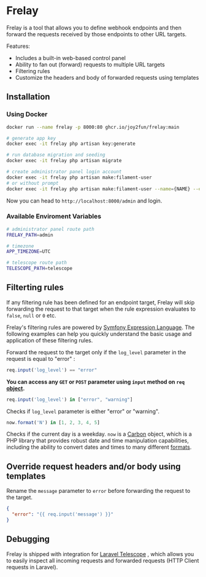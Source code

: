 
# Frelay

Frelay is a tool that allows you to define webhook endpoints and then forward the requests received by those endpoints to other URL targets.

Features:
  - Includes a built-in web-based control panel
  - Ability to fan out (forward) requests to multiple URL targets
  - Filtering rules
  - Customize the headers and body of forwarded requests using templates

## Installation

### Using Docker

```sh
docker run --name frelay -p 8000:80 ghcr.io/joy2fun/frelay:main

# generate app key
docker exec -it frelay php artisan key:generate

# run database migration and seeding
docker exec -it frelay php artisan migrate

# create administrator panel login account
docker exec -it frelay php artisan make:filament-user
# or without prompt
docker exec -it frelay php artisan make:filament-user --name={NAME} --email={EMAIL} --password={PASSWORD}
```

Now you can head to `http://localhost:8000/admin` and login.

### Available Enviroment Variables

```sh
# administrator panel route path
FRELAY_PATH=admin

# timezone
APP_TIMEZONE=UTC

# telescope route path
TELESCOPE_PATH=telescope
```

## Filterting rules

If any filtering rule has been defined for an endpoint target, Frelay will skip forwarding the request to that target when the rule expression evaluates to `false`, `null` or `0` etc.

Frelay's filtering rules are powered by [Symfony Expression Language](https://symfony.com/doc/current/reference/formats/expression_language.html). The following examples can help you quickly understand the basic usage and application of these filtering rules.

Forward the request to the target only if the `log_level` parameter in the request is equal to "error" :
```js
req.input('log_level') == "error"
```
**You can access any `GET` or `POST` parameter using `input` method on `req` [object](https://laravel.com/docs/11.x/requests#input).**

```js
req.input('log_level') in ["error", "warning"]
```
Checks if `log_level` parameter is either "error" or "warning".

```js
now.format('N') in [1, 2, 3, 4, 5]
```
Checks if the current day is a weekday. `now` is a [Carbon](https://carbon.nesbot.com/docs/) object, which is a PHP library that provides robust date and time manipulation capabilities, including the ability to convert dates and times to many different [formats](https://www.php.net/manual/en/datetime.format.php#refsect1-datetime.format-parameters).

## Override request headers and/or body using templates

Rename the `message` parameter to `error` before forwarding the request to the target.
```json
{
  "error": "{{ req.input('message') }}"
}
```

## Debugging

Frelay is shipped with integration for [Laravel Telescope](https://laravel.com/docs/11.x/telescope)
, which allows you to easily inspect all incoming requests and forwarded requests (HTTP Client requests in Laravel).
